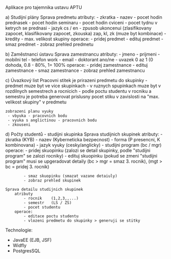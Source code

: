 ﻿Aplikace pro tajemnika ustavu
APTU

a) Studijní plány
     Sprava predmetu
        atributy:
            - zkratka
            - nazev
            - pocet hodin prednasek
            - pocet hodin seminaru
            - pocet hodin cviceni
            - pocet tydnu v ketrych se prednasi
            - jazyk   cs / en
            - zpusob ukoncenui (zlasifikovany zapocet, klasifikovany zapocet, zkouska) zap, kl, zk (muze byt kombinace)
            - kredity
            - max. velikost skupiny
        operace:
            - pridej predmet
            - edituj predmet
            - smaz predmet
            - zobraz prehled predmetu

b) Zaměstnanci ústavu
     Sprava zamestnancu
        atributy:
            - jmeno
            - prijmeni
            - mobilni tel
            - telefon work
            - email
            - doktorant ano/ne
            - uvazek  0 az 1  (0 dohoda, 0.8 - 80%, 1= 100%
        operace:
            - pridej zamestnance
            - edituj zamestnance
            - smaz zamestnance
            - zobraz prehled zamestnancu

c) Úvazkový list
    Pracovni stitek je prirazeni predmetu do skupinky
        - predmet muze byt ve vice skupinkach
        - v ruznych spupinkach muze byt v rozdilnych semestrech a rocnicich
        - podle poctu studentu v rocniku a semestru je potreba generovat prislusny pocet stiku v zavislosti na "max. velikost skupiny" v predmetu

    zobrazeni planu vyuky
     - vbyuka - pracovnich bodu
     - vyuka s anglictinou - pracovnich bodu
     - zkouseni

d) Počty studentů - studijni skupinka
    Sprava studijnich skupinek
        atributy:
            - zkratka   (KYB)
            - nazev     (Kyberneticka bezpecnost)
            - forma     (P presencni, K kombinovana)
            - jazyk vyuky (cesky/anglicky)
            - studijni program (bc / mgr)
       operace:
            - pridej skuopinku (zalozi se detail skupinky, podle "studijni program" se zalozi rocniky)
            - edituj skuopinku (pokud se zmeni "studijni program" musi se upgeradovat detaily (bc > mgr = smaz 3. rocnik), (mgt > bc = pridej 3. rocnik)

            - smaz skuopinku (smazat vazane detaiuly)
            - zobraz prehled skupinek

    Sprava detailu studijnich skupinek
        atributy
            - rocnik    (1,2,3,,...)
            - semestr   (LS / ZS)
            - pocet studentu
        operace:
            - editace poctu studentu
            - vlozeni predmetu do skupinky > generuji se stitky


Technologie: 
 - JavaEE (EJB, JSF)
 - Widfly
 - PostgresSQL
